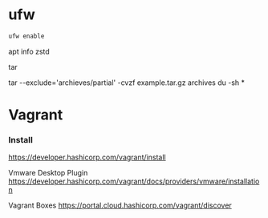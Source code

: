 # ufw

```bash
ufw enable

```

apt info zstd

tar

tar --exclude='archieves/partial' -cvzf example.tar.gz archives
du -sh \*

# Vagrant

### Install

https://developer.hashicorp.com/vagrant/install

Vmware Desktop Plugin
https://developer.hashicorp.com/vagrant/docs/providers/vmware/installation

Vagrant Boxes
https://portal.cloud.hashicorp.com/vagrant/discover
